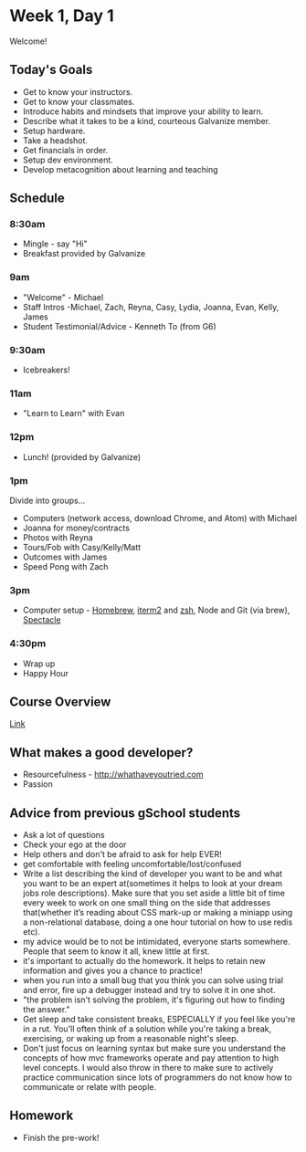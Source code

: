 # Week 1, Day 1

Welcome!

## Today's Goals

- Get to know your instructors.
- Get to know your classmates.
- Introduce habits and mindsets that improve your ability to learn.
- Describe what it takes to be a kind, courteous Galvanize member.
- Setup hardware.
- Take a headshot.
- Get financials in order.
- Setup dev environment.
- Develop metacognition about learning and teaching

## Schedule

### 8:30am

- Mingle - say "Hi"
- Breakfast provided by Galvanize

### 9am

- "Welcome" - Michael
- Staff Intros -Michael, Zach, Reyna, Casy, Lydia, Joanna, Evan, Kelly, James
- Student Testimonial/Advice - Kenneth To (from G6)

### 9:30am

- Icebreakers!

### 11am

- "Learn to Learn" with Evan

### 12pm

- Lunch! (provided by Galvanize)

### 1pm

Divide into groups...

 - Computers (network access, download Chrome, and Atom) with Michael
 - Joanna for money/contracts
 - Photos with Reyna
 - Tours/Fob with Casy/Kelly/Matt
 - Outcomes with James
 - Speed Pong with Zach

### 3pm

- Computer setup - [Homebrew](http://brew.sh/), [iterm2](https://www.iterm2.com/) and [zsh](https://medium.com/salesforce-ux/iterm2-with-zsh-shell-5944ee0502ac), Node and Git (via brew), [Spectacle](http://spectacleapp.com/)

### 4:30pm

- Wrap up
- Happy Hour

## Course Overview

[Link](https://github.com/gSchool/g11-course-curriculum/blob/master/schedule.md)

## What makes a good developer?

* Resourcefulness - http://whathaveyoutried.com
* Passion

## Advice from previous gSchool students

* Ask a lot of questions
* Check your ego at the door
* Help others and don't be afraid to ask for help EVER!
* get comfortable with feeling uncomfortable/lost/confused
* Write a list describing the kind of developer you want to be and what you want to be an expert at(sometimes it helps to look at your dream jobs role descriptions). Make sure that you set aside a little bit of time every week to work on one small thing on the side that addresses that(whether it’s reading about CSS mark-up or making a miniapp using a non-relational database, doing a one hour tutorial on how to use redis etc).
* my advice would be to not be intimidated, everyone starts somewhere. People that seem to know it all, knew little at first.
* it's important to actually do the homework. It helps to retain new information and gives you a chance to practice!
* when you run into a small bug that you think you can solve using trial and error, fire up a debugger instead and try to solve it in one shot.
* "the problem isn't solving the problem, it's figuring out how to finding the answer."
* Get sleep and take consistent breaks, ESPECIALLY if you feel like you're in a rut. You'll often think of a solution while you're taking a break, exercising, or waking up from a reasonable night's sleep.
* Don't just focus on learning syntax but make sure you understand the concepts of how mvc frameworks operate and pay attention to high level concepts. I would also throw in there to make sure to actively practice communication since lots of programmers do not know how to communicate or relate with people.

## Homework

- Finish the pre-work!

